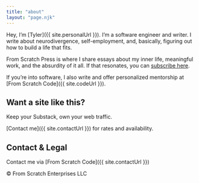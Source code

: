 ```yaml
---
title: "about"
layout: "page.njk"
---
```


Hey, I’m [Tyler]({{ site.personalUrl }}). I’m a software engineer and writer. I write about neurodivergence, self-employment, and, basically, figuring out how to build a life that fits.

From Scratch Press is where I share essays about my inner life, meaningful work, and the absurdity of it all. If that resonates, you can [subscribe here](/subscribe/).

If you’re into software, I also write and offer personalized mentorship at [From Scratch Code]({{ site.codeUrl }}).

## Want a site like this?

Keep your Substack, own your web traffic.

[Contact me]({{ site.contactUrl }}) for rates and availability.

## Contact & Legal

Contact me via [From Scratch Code]({{ site.contactUrl }})

&copy; <span id="year"></span> From Scratch Enterprises LLC

<script>
  document.getElementById("year").textContent = new Date().getFullYear();
</script>

